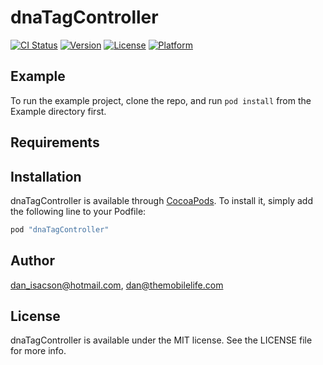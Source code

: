 # dnaTagController

[![CI Status](http://img.shields.io/travis/dan_isacson@hotmail.com/dnaTagController.svg?style=flat)](https://travis-ci.org/dan_isacson@hotmail.com/dnaTagController)
[![Version](https://img.shields.io/cocoapods/v/dnaTagController.svg?style=flat)](http://cocoapods.org/pods/dnaTagController)
[![License](https://img.shields.io/cocoapods/l/dnaTagController.svg?style=flat)](http://cocoapods.org/pods/dnaTagController)
[![Platform](https://img.shields.io/cocoapods/p/dnaTagController.svg?style=flat)](http://cocoapods.org/pods/dnaTagController)

## Example

To run the example project, clone the repo, and run `pod install` from the Example directory first.

## Requirements

## Installation

dnaTagController is available through [CocoaPods](http://cocoapods.org). To install
it, simply add the following line to your Podfile:

```ruby
pod "dnaTagController"
```

## Author

dan_isacson@hotmail.com, dan@themobilelife.com

## License

dnaTagController is available under the MIT license. See the LICENSE file for more info.
